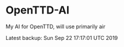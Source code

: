 # OpenTTD-AI
My AI for OpenTTD, will use primarily air

Latest backup: Sun Sep 22 17:17:01 UTC 2019
